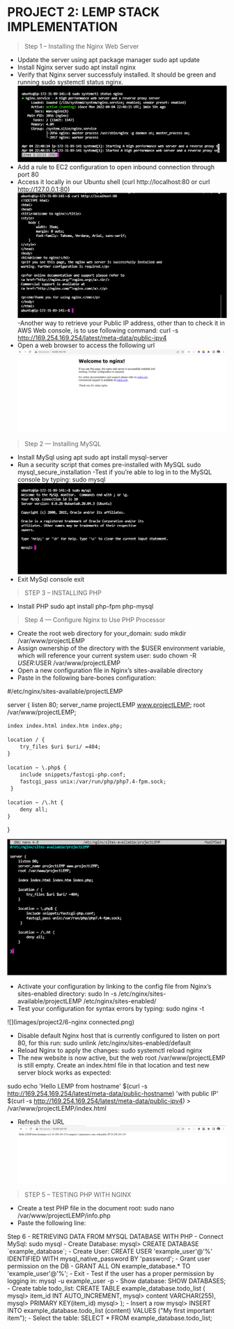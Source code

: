 # PROJECT 2: LEMP STACK IMPLEMENTATION

> Step 1 – Installing the Nginx Web Server
- Update the server using apt package manager
sudo apt update
- Install Nginx server
sudo apt install nginx
- Verify that Nginx server successfuly installed.  It should be green and running
sudo systemctl status nginx.
![](images/project2/active-nginx.png)
-  Add a rule to EC2 configuration to open inbound connection through port 80
- Access it locally in our Ubuntu shell (curl http://localhost:80
or
curl http://127.0.0.1:80)
![](images/project2/2-access-nginx-locally.png)
-Another way to retrieve your Public IP address, other than to check it in AWS Web console, is to use following command:
curl -s http://169.254.169.254/latest/meta-data/public-ipv4
- Open a web browser to access the following url
![](images/project2/3-access-nginx-browser.png)

> Step 2 — Installing MySQL
- Install MySql using apt
sudo apt install mysql-server
- Run a security script that comes pre-installed with MySQL
sudo mysql_secure_installation
-Test if you’re able to log in to the MySQL console by typing:
sudo mysql
![](images/project2/4-test-msql-connection.png)
- Exit MySql console
exit

> STEP 3 – INSTALLING PHP

- Install PHP 
sudo apt install php-fpm php-mysql

> Step 4 — Configure Nginx to Use PHP Processor
- Create the root web directory for your_domain:
sudo mkdir /var/www/projectLEMP
- Assign ownership of the directory with the $USER environment variable, which will reference your current system user:
sudo chown -R $USER:$USER /var/www/projectLEMP
- Open a new configuration file in Nginx’s sites-available directory
-  Paste in the following bare-bones configuration:

#/etc/nginx/sites-available/projectLEMP

server {
    listen 80;
    server_name projectLEMP www.projectLEMP;
    root /var/www/projectLEMP;

    index index.html index.htm index.php;

    location / {
        try_files $uri $uri/ =404;
    }

    location ~ \.php$ {
        include snippets/fastcgi-php.conf;
        fastcgi_pass unix:/var/run/php/php7.4-fpm.sock;
     }

    location ~ /\.ht {
        deny all;
    }

}

![](images/project2/5-edit-config-file.png)

- Activate your configuration by linking to the config file from Nginx’s sites-enabled directory:
sudo ln -s /etc/nginx/sites-available/projectLEMP /etc/nginx/sites-enabled/
- Test your configuration for syntax errors by typing:
sudo nginx -t

![](images/project2/6-nginx connected.png)

- Disable default Nginx host that is currently configured to listen on port 80, for this run:
sudo unlink /etc/nginx/sites-enabled/default
- Reload Nginx to apply the changes:
sudo systemctl reload nginx
- The new website is now active, but the web root /var/www/projectLEMP is still empty. Create an index.html file in that location and test new server block works as expected:

sudo echo 'Hello LEMP from hostname' $(curl -s http://169.254.169.254/latest/meta-data/public-hostname) 'with public IP' $(curl -s http://169.254.169.254/latest/meta-data/public-ipv4) > /var/www/projectLEMP/index.html

- Refresh the URL
![](images/project2/7-fresh.png)

> STEP 5 – TESTING PHP WITH NGINX
- Create a test PHP file in the document root:
sudo nano /var/www/projectLEMP/info.php
- Paste the following line:
<?php
phpinfo();

- Access the page in your browser:
http://`server_domain_or_IP`/info.php

> Step 6 - RETRIEVING DATA FROM MYSQL DATABASE WITH PHP

- Connect MySql:
sudo mysql
- Create Database:
mysql> CREATE DATABASE `example_database`;
- Create User:
CREATE USER 'example_user'@'%' IDENTIFIED WITH mysql_native_password BY 'password';
- Grant user permission on the DB
- GRANT ALL ON example_database.* TO 'example_user'@'%';
- Exit

- Test if the user has a proper permission by logging in:
mysql -u example_user -p
- Show database:
SHOW DATABASES;

- Create table todo_list:
CREATE TABLE example_database.todo_list (
mysql>     item_id INT AUTO_INCREMENT,
mysql>     content VARCHAR(255),
mysql>     PRIMARY KEY(item_id)
mysql> );

- Insert a row

mysql> INSERT INTO example_database.todo_list (content) VALUES ("My first important item");

- Select the table:
SELECT * FROM example_database.todo_list;